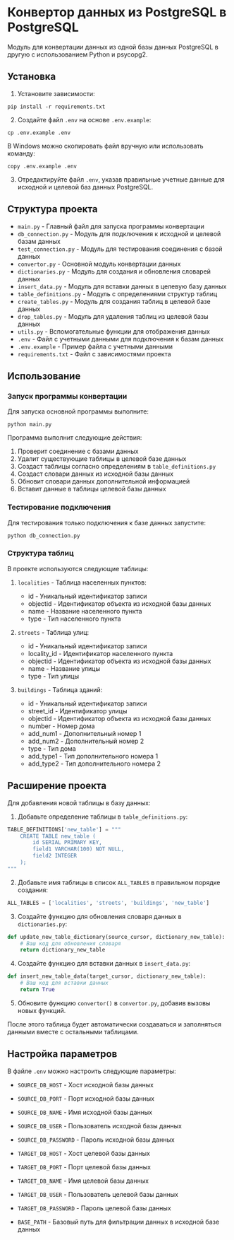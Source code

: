 # Конвертор данных из PostgreSQL в PostgreSQL

Модуль для конвертации данных из одной базы данных PostgreSQL в другую с использованием Python и psycopg2.

## Установка

1. Установите зависимости:
```
pip install -r requirements.txt
```

2. Создайте файл `.env` на основе `.env.example`:
```
cp .env.example .env
```
В Windows можно скопировать файл вручную или использовать команду:
```
copy .env.example .env
```

3. Отредактируйте файл `.env`, указав правильные учетные данные для исходной и целевой баз данных PostgreSQL.

## Структура проекта

- `main.py` - Главный файл для запуска программы конвертации
- `db_connection.py` - Модуль для подключения к исходной и целевой базам данных
- `test_connection.py` - Модуль для тестирования соединения с базой данных
- `convertor.py` - Основной модуль конвертации данных
- `dictionaries.py` - Модуль для создания и обновления словарей данных
- `insert_data.py` - Модуль для вставки данных в целевую базу данных
- `table_definitions.py` - Модуль с определениями структур таблиц
- `create_tables.py` - Модуль для создания таблиц в целевой базе данных
- `drop_tables.py` - Модуль для удаления таблиц из целевой базы данных
- `utils.py` - Вспомогательные функции для отображения данных
- `.env` - Файл с учетными данными для подключения к базам данных
- `.env.example` - Пример файла с учетными данными
- `requirements.txt` - Файл с зависимостями проекта

## Использование

### Запуск программы конвертации

Для запуска основной программы выполните:
```
python main.py
```

Программа выполнит следующие действия:
1. Проверит соединение с базами данных
2. Удалит существующие таблицы в целевой базе данных
3. Создаст таблицы согласно определениям в `table_definitions.py`
4. Создаст словари данных из исходной базы данных
5. Обновит словари данных дополнительной информацией
6. Вставит данные в таблицы целевой базы данных

### Тестирование подключения

Для тестирования только подключения к базе данных запустите:
```
python db_connection.py
```

### Структура таблиц

В проекте используются следующие таблицы:

1. `localities` - Таблица населенных пунктов:
   - id - Уникальный идентификатор записи
   - objectid - Идентификатор объекта из исходной базы данных
   - name - Название населенного пункта
   - type - Тип населенного пункта

2. `streets` - Таблица улиц:
   - id - Уникальный идентификатор записи
   - locality_id - Идентификатор населенного пункта
   - objectid - Идентификатор объекта из исходной базы данных
   - name - Название улицы
   - type - Тип улицы

3. `buildings` - Таблица зданий:
   - id - Уникальный идентификатор записи
   - street_id - Идентификатор улицы
   - objectid - Идентификатор объекта из исходной базы данных
   - number - Номер дома
   - add_num1 - Дополнительный номер 1
   - add_num2 - Дополнительный номер 2
   - type - Тип дома
   - add_type1 - Тип дополнительного номера 1
   - add_type2 - Тип дополнительного номера 2

## Расширение проекта

Для добавления новой таблицы в базу данных:

1. Добавьте определение таблицы в `table_definitions.py`:
```python
TABLE_DEFINITIONS['new_table'] = """
    CREATE TABLE new_table (
        id SERIAL PRIMARY KEY,
        field1 VARCHAR(100) NOT NULL,
        field2 INTEGER
    );
"""
```

2. Добавьте имя таблицы в список `ALL_TABLES` в правильном порядке создания:
```python
ALL_TABLES = ['localities', 'streets', 'buildings', 'new_table']
```

3. Создайте функцию для обновления словаря данных в `dictionaries.py`:
```python
def update_new_table_dictionary(source_cursor, dictionary_new_table):
    # Ваш код для обновления словаря
    return dictionary_new_table
```

4. Создайте функцию для вставки данных в `insert_data.py`:
```python
def insert_new_table_data(target_cursor, dictionary_new_table):
    # Ваш код для вставки данных
    return True
```

5. Обновите функцию `convertor()` в `convertor.py`, добавив вызовы новых функций.

После этого таблица будет автоматически создаваться и заполняться данными вместе с остальными таблицами.

## Настройка параметров

В файле `.env` можно настроить следующие параметры:

- `SOURCE_DB_HOST` - Хост исходной базы данных
- `SOURCE_DB_PORT` - Порт исходной базы данных
- `SOURCE_DB_NAME` - Имя исходной базы данных
- `SOURCE_DB_USER` - Пользователь исходной базы данных
- `SOURCE_DB_PASSWORD` - Пароль исходной базы данных

- `TARGET_DB_HOST` - Хост целевой базы данных
- `TARGET_DB_PORT` - Порт целевой базы данных
- `TARGET_DB_NAME` - Имя целевой базы данных
- `TARGET_DB_USER` - Пользователь целевой базы данных
- `TARGET_DB_PASSWORD` - Пароль целевой базы данных

- `BASE_PATH` - Базовый путь для фильтрации данных в исходной базе данных 